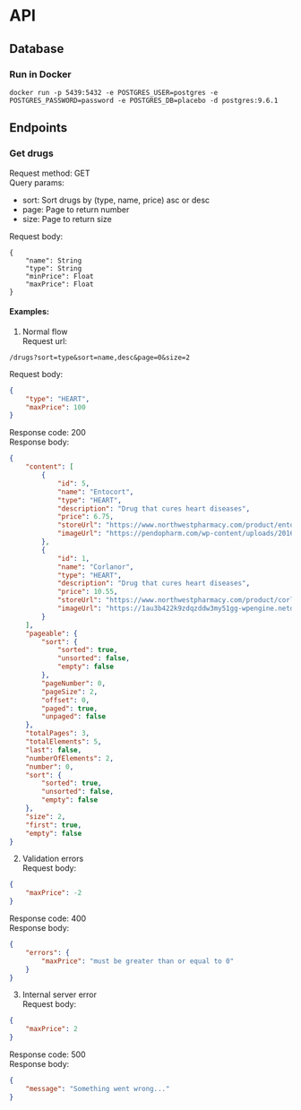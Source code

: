 # API
## Database
### Run in Docker
```
docker run -p 5439:5432 -e POSTGRES_USER=postgres -e POSTGRES_PASSWORD=password -e POSTGRES_DB=placebo -d postgres:9.6.1
```

## Endpoints
### Get drugs
Request method: GET<br>
Query params:<br>
- sort: Sort drugs by (type, name, price) asc or desc
- page: Page to return number
- size: Page to return size

Request body:
```
{
    "name": String
    "type": String
    "minPrice": Float
    "maxPrice": Float
}
```

#### Examples:
1. Normal flow<br>
Request url:
```
/drugs?sort=type&sort=name,desc&page=0&size=2
```
Request body:
```json
{
    "type": "HEART",
    "maxPrice": 100
}
```
Response code: 200<br>
Response body:
```json
{
    "content": [
        {
            "id": 5,
            "name": "Entocort",
            "type": "HEART",
            "description": "Drug that cures heart diseases",
            "price": 6.75,
            "storeUrl": "https://www.northwestpharmacy.com/product/entocort",
            "imageUrl": "https://pendopharm.com/wp-content/uploads/2016/04/entocort-capsules-352x345.jpg"
        },
        {
            "id": 1,
            "name": "Corlanor",
            "type": "HEART",
            "description": "Drug that cures heart diseases",
            "price": 10.55,
            "storeUrl": "https://www.northwestpharmacy.com/product/corlanor",
            "imageUrl": "https://1au3b422k9zdqzddw3my51gg-wpengine.netdna-ssl.com/wp-content/uploads/sites/7/2018/12/1374b6c633ab4d50968e28192aeb5d14-Corlanor-694x848.jpg"
        }
    ],
    "pageable": {
        "sort": {
            "sorted": true,
            "unsorted": false,
            "empty": false
        },
        "pageNumber": 0,
        "pageSize": 2,
        "offset": 0,
        "paged": true,
        "unpaged": false
    },
    "totalPages": 3,
    "totalElements": 5,
    "last": false,
    "numberOfElements": 2,
    "number": 0,
    "sort": {
        "sorted": true,
        "unsorted": false,
        "empty": false
    },
    "size": 2,
    "first": true,
    "empty": false
}
```
2. Validation errors<br>
Request body:
```json
{
    "maxPrice": -2
}
```
Response code: 400<br>
Response body:
```json
{
    "errors": {
        "maxPrice": "must be greater than or equal to 0"
    }
}
```
3. Internal server error<br>
Request body:
```json
{
    "maxPrice": 2
}
```
Response code: 500<br>
Response body:
```json
{
    "message": "Something went wrong..."
}
```
